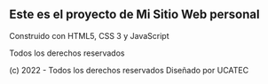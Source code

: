 Este es el proyecto de Mi Sitio Web personal
--------------------------------------------

Construido con HTML5, CSS 3 y JavaScript

Todos los derechos reservados

(c) 2022 - Todos los derechos reservados
Diseñado por UCATEC